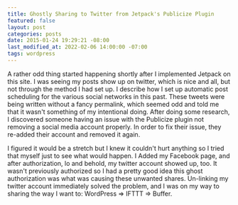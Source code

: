 ```yaml
---
title: Ghostly Sharing to Twitter from Jetpack's Publicize Plugin
featured: false
layout: post
categories: posts
date: 2015-01-24 19:29:21 -08:00
last_modified_at: 2022-02-06 14:00:00 -07:00
tags: wordpress
---
```


A rather odd thing started happening shortly after I implemented Jetpack on this site. I was seeing my posts show up on twitter, which is nice and all, but not through the method I had set up. I describe how I set up automatic post scheduling for the various social networks in this past. These tweets were being written without a fancy permalink, which seemed odd and told me that it wasn't something of my intentional doing. After doing some research, I discovered someone having an issue with the Publicize plugin not removing a social media account properly. In order to fix their issue, they re-added their account and removed it again.

I figured it would be a stretch but I knew it couldn't hurt anything so I tried that myself just to see what would happen. I Added my Facebook page, and after authorization, lo and behold, my twitter account showed up, too. It wasn't previously authorized so I had a pretty good idea this ghost authorization was what was causing these unwanted shares. Un-linking my twitter account immediately solved the problem, and I was on my way to sharing the way I want to: WordPress => IFTTT => Buffer.

